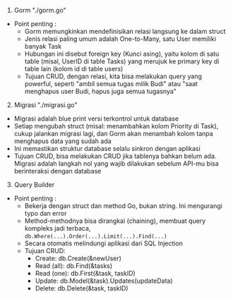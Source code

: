 1. Gorm "./gorm.go"
- Point penting :
    - Gorm memungkinkan mendefinisikan relasi langsung ke dalam struct
    - Jenis relasi paling umum adalah One-to-Many, satu User memiliki banyak Task
    - Hubungan ini disebut foreign key (Kunci asing), yaitu kolom di satu table (misal, UserID di table Tasks) yang merujuk ke primary key di table lain (kolom id di table users)
    - Tujuan CRUD, dengan relasi, kita bisa melakukan query yang powerful, seperti "ambil semua tugas milik Budi" atau "saat menghapus user Budi, hapus juga semua tugasnya"

2. Migrasi "./migrasi.go"
- Migrasi adalah blue print versi terkontrol untuk database
- Setiap mengubah struct (misal: menambahkan kolom Priority di Task), cukup jalankan migrasi lagi, dan Gorm akan menambah kolom tanpa menghapus data yang sudah ada
- Ini memastikan struktur database selalu sinkron dengan aplikasi
- Tujuan CRUD, bisa melakukan CRUD jika tablenya bahkan belum ada. Migrasi adalah langkah nol yang wajib dilakukan sebelum API-mu bisa berinteraksi dengan database

3. Query Builder
- Point penting :
    - Bekerja dengan struct dan method Go, bukan string. Ini mengurangi typo dan error
    - Method-methodnya bisa dirangkai (chaining), membuat query kompleks jadi terbaca, `db.Where(...).Order(...).Limit(...).Find(...)`
    - Secara otomatis melindungi aplikasi dari SQL Injection
    - Tujuan CRUD: 
        - Create: db.Create(&newUser)
        - Read (all): db.Find(&tasks)
        - Read (one): db.First(&task, taskID)
        - Update: db.Model(&task).Updates(updateData)
        - Delete: db.Delete(&task, taskID)